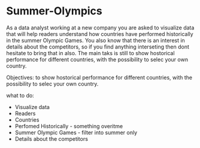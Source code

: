 # Summer-Olympics
As a data analyst working at a new company you are asked to visualize data that will help readers understand how countries have performed historically in the summer Olympic Games.
You also know that there is an interest in details about the competitors, so if you find anything interseting then dont hesitate to bring that in also.
The main taks is still to show hostorical performance for different countries, with the possibility to selec your own country.

Objectives: to show hostorical performance for different countries, with the possibility to selec your own country.

what to do:
- Visualize data
- Readers
- Countries
- Perfomed Historically - something overitme
- Summer Olympic Games - filter into summer only
- Details about the competitors
